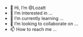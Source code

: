 - 👋 Hi, I’m @Lozatt
- 👀 I’m interested in ...
- 🌱 I’m currently learning ...
- 💞️ I’m looking to collaborate on ...
- 📫 How to reach me ...

<!---
Lozatt/Lozatt is a ✨ special ✨ repository because its `README.md` (this file) appears on your GitHub profile.
You can click the Preview link to take a look at your changes.
--->
